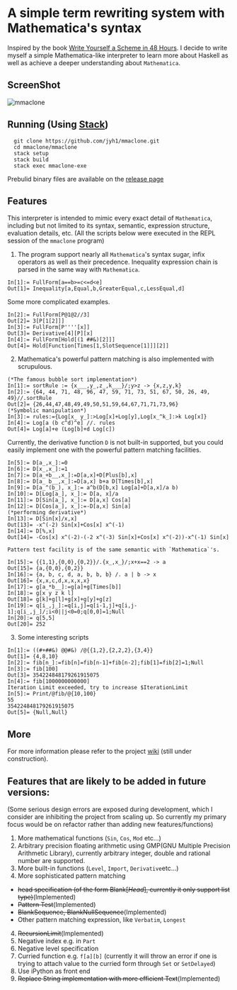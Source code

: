 # A simple term rewriting system with Mathematica's syntax

Inspired by the book [Write Yourself a Scheme in 48 Hours](https://en.wikibooks.org/wiki/Write_Yourself_a_Scheme_in_48_Hours).
I decide to write myself a simple Mathematica-like interpreter to learn more about Haskell as well as
achieve a deeper understanding about `Mathematica`.

## ScreenShot

![mmaclone](https://raw.githubusercontent.com/jyh1/mmaclone/master/demo.png)


## Running (Using [Stack](https://github.com/commercialhaskell/stack))
```
  git clone https://github.com/jyh1/mmaclone.git
  cd mmaclone/mmaclone
  stack setup
  stack build
  stack exec mmaclone-exe
```
Prebulid binary files are available on the [release page](https://github.com/jyh1/mmaclone/releases)

## Features
This interpreter is intended to mimic every exact detail of `Mathematica`, including but not limited to its syntax, semantic,
expression structure, evaluation details, etc. (All the scripts below were executed in the REPL session of the `mmaclone` program)

1. The program support nearly all `Mathematica`'s syntax sugar, infix operators as well as their precedence. Inequality expression chain is parsed in the same way with `Mathematica`.

  ```
  In[1]:= FullForm[a==b>=c<=d<e]
  Out[1]= Inequality[a,Equal,b,GreaterEqual,c,LessEqual,d]
  ```
  Some more complicated examples.
  ```
  In[2]:= FullForm[P@1@2//3]
  Out[2]= 3[P[1[2]]]
  In[3]:= FullForm[P''''[x]]
  Out[3]= Derivative[4][P][x]
  In[4]:= FullForm[Hold[(1 ##&)[2]]]
  Out[4]= Hold[Function[Times[1,SlotSequence[1]]][2]]
  ```
2. Mathematica's powerful pattern matching is also implemented with scrupulous.

  ```
  (*The famous bubble sort implementation*)
  In[1]:= sortRule := {x___,y_,z_,k___}/;y>z -> {x,z,y,k}
  In[2]:= {64, 44, 71, 48, 96, 47, 59, 71, 73, 51, 67, 50, 26, 49, 49}//.sortRule
  Out[2]= {26,44,47,48,49,49,50,51,59,64,67,71,71,73,96}
  (*Symbolic manipulation*)
  In[3]:= rules:={Log[x_ y_]:>Log[x]+Log[y],Log[x_^k_]:>k Log[x]}
  In[4]:= Log[a (b c^d)^e] //. rules
  Out[4]= Log[a]+e (Log[b]+d Log[c])
  ```
  Currently, the derivative function `D` is not built-in supported, but you could easily implement one with the powerful pattern matching facilities.
  ```
  In[5]:= D[a_,x_]:=0
  In[6]:= D[x_,x_]:=1
  In[7]:= D[a_+b__,x_]:=D[a,x]+D[Plus[b],x]
  In[8]:= D[a_ b__,x_]:=D[a,x] b+a D[Times[b],x]
  In[9]:= D[a_^(b_), x_]:= a^b(D[b,x] Log[a]+D[a,x]/a b)
  In[10]:= D[Log[a_], x_]:= D[a, x]/a
  In[11]:= D[Sin[a_], x_]:= D[a,x] Cos[a]
  In[12]:= D[Cos[a_], x_]:=-D[a,x] Sin[a]
  (*performing derivative*)
  In[13]:= D[Sin[x]/x,x]
  Out[13]= -x^(-2) Sin[x]+Cos[x] x^(-1)
  In[14]:= D[%,x]
  Out[14]= -Cos[x] x^(-2)-(-2 x^(-3) Sin[x]+Cos[x] x^(-2))-x^(-1) Sin[x]
  ```
    Pattern test facility is of the same semantic with `Mathematica`'s.
  ```
  In[15]:= {{1,1},{0,0},{0,2}}/.{x_,x_}/;x+x==2 -> a
  Out[15]= {a,{0,0},{0,2}}
  In[16]:= {a, b, c, d, a, b, b, b} /. a | b -> x
  Out[16]= {x,x,c,d,x,x,x,x}
  In[17]:= g[a_*b__]:=g[a]+g[Times[b]]
  In[18]:= g[x y z k l]
  Out[18]= g[k]+g[l]+g[x]+g[y]+g[z]
  In[19]:= q[i_,j_]:=q[i,j]=q[i-1,j]+q[i,j-1];q[i_,j_]/;i<0||j<0=0;q[0,0]=1;Null
  In[20]:= q[5,5]
  Out[20]= 252
  ```
3. Some interesting scripts

  ```
  In[1]:= ((#+##&) @@#&) /@{{1,2},{2,2,2},{3,4}}
  Out[1]= {4,8,10}
  In[2]:= fib[n_]:=fib[n]=fib[n-1]+fib[n-2];fib[1]=fib[2]=1;Null
  In[3]:= fib[100]
  Out[3]= 354224848179261915075
  In[4]:= fib[1000000000000]
  Iteration Limit exceeded, try to increase $IterationLimit
  In[5]:= Print/@fib/@{10,100}
  55
  354224848179261915075
  Out[5]= {Null,Null}
  ```

## More

For more information please refer to the project [wiki](https://github.com/jyh1/mmaclone/wiki) (still under construction).



## Features that are likely to be added in future versions:
(Some serious design errors are exposed during development, which I consider are inhibiting
  the project from scaling up. So currently my primary focus would be on refactor
  rather than adding new features/functions)

1. More mathematical functions (`Sin`, `Cos`, `Mod` etc...)
2. Arbitrary precision floating arithmetic using GMP(GNU Multiple Precision Arithmetic Library), currently arbitrary integer, double and rational number are supported.
2. More built-in functions (`Level`, `Import`, `Derivative`etc...)
3. More sophisticated pattern matching
  * ~~head specification (of the form Blank[*Head*], currently it only support list type)~~(Implemented)
  * ~~Pattern Test~~(Implemented)
  * ~~BlankSequence, BlankNullSequence~~(Implemented)
  * Other pattern matching expression, like `Verbatim`, `Longest`
4. ~~RecursionLimit~~(Implemented)
5. Negative index e.g. in `Part`
6. Negative level specification
7. Curried function e.g. `f[a][b]` (currently it will throw an error if one is trying to attach value to
  the curried form through `Set` or `SetDelayed`)
8. Use iPython as front end
9. ~~Replace String implementation with more efficient Text~~(Implemented)
